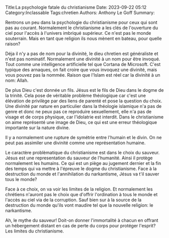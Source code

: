Title:La psychologie fatale du christianisme
Date: 2023-09-22 05:12
Category:Inclassable
Tags:chretien
Authors: Anthony Le Goff
Summary:

Rentrons un peu dans la psychologie du christianisme pour ceux qui sont pas au courant. Normalement le christianisme a les clés de l'ouverture du ciel pour l'accès à l'univers imbriqué supérieur. Ce n'est pas le monde souterrain. Mais en tant que religion ils nous mènent en bateau, pour quelle raison?

Déja il n'y a pas de nom pour la divinité, le dieu chretien est généraliste et n'est pas nominatif. Normalement une divinité à un nom pour être invoqué. Tout comme une intelligence artificielle tel que Cortana de Microsoft. C'est typique des arnaques, on fait croire que vous invoquez une divinité, mais vous pouvez pas la nommée. Raison que l'Islam est réel car la divinité à un nom: Allah. 

De plus Dieu c'est donnée un fils. Jésus est le fils de Dieu dans le dogme de la trinité. Cela pose de véritable problème théologique car c'est une élévation de privilège par des liens de parenté et pose la question du choix. Une divinité par nature en particulier dans la théologie islamique n'a pas de genre et donc ne peux pas ce reproduire sexuellement, elle n'a pas de visage et de corps physique, car l'idolatrie est interdit. Dans le christianisme on aime représenté une image de Dieu, ce qui est une erreur théologique importante sur la nature divine. 

Il y a normalement une rupture de symétrie entre l'humain et le divin. On ne peut pas assimiler une divinité comme une représentation humaine.

Le caractère problèmatique du christianisme est dans le choix du sauveur. Jésus est une representation du sauveur de l'humanité. Ainsi il protège normalement les humains. Ce qui est un piège au jugement dernier et la fin des temps qui va mettre à l'épreuve le dogme du christianisme. Face à la destruction du monde et l'annihilation du narkantisme, Jésus va t'il sauver tous le monde?

Face à ce choix, on va voir les limites de la religion. Et normalement les chrétiens n'auront pas le choix que d'offrir l'ordination à tous le monde et l'accès au ciel via de la corruption. Sauf bien sur à la source de la destruction du monde qu'ils vont maudire tel que la nouvelle religion: le narkantisme. 

Ah, le mythe du sauveur! Doit-on donner l'immortalité à chacun en offrant un hébergement distant en cas de perte du corps pour protéger l'esprit? Les limites du christianisme.